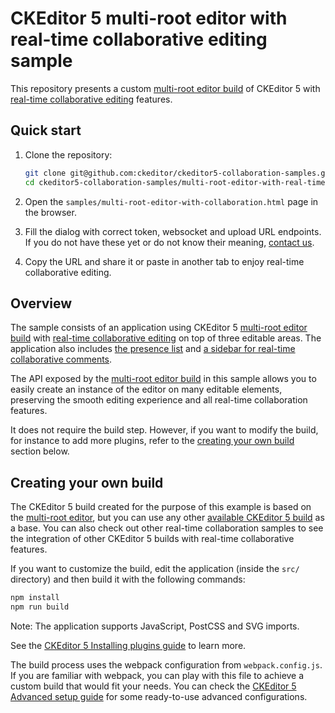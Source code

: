 # CKEditor 5 multi-root editor with real-time collaborative editing sample

This repository presents a custom [multi-root editor build](https://ckeditor.com/docs/ckeditor5/latest/examples/framework/multi-root-editor.html) of CKEditor 5 with
[real-time collaborative editing](https://ckeditor.com/docs/ckeditor5/latest/features/collaboration/real-time-collaboration/real-time-collaboration.html) features.

## Quick start

1. Clone the repository:

   ```bash
   git clone git@github.com:ckeditor/ckeditor5-collaboration-samples.git
   cd ckeditor5-collaboration-samples/multi-root-editor-with-real-time-collaboration
   ```

2. Open the `samples/multi-root-editor-with-collaboration.html` page in the browser.

3. Fill the dialog with correct token, websocket and upload URL endpoints. If you do not have these yet or do not know their meaning, [contact us](https://ckeditor.com/contact/).

4. Copy the URL and share it or paste in another tab to enjoy real-time collaborative editing.

## Overview

The sample consists of an application using CKEditor 5 [multi-root editor build](https://ckeditor.com/docs/ckeditor5/latest/examples/framework/multi-root-editor.html) with [real-time collaborative editing](https://ckeditor.com/docs/ckeditor5/latest/features/collaboration/real-time-collaboration/real-time-collaboration.html) on top of three editable areas. The application also includes [the presence list](https://ckeditor.com/docs/ckeditor5/latest/features/collaboration/real-time-collaboration/users-in-real-time-collaboration.html#users-presence-list) and [a sidebar for real-time collaborative comments](https://ckeditor.com/docs/ckeditor5/latest/features/collaboration/real-time-collaboration/real-time-collaborative-comments.html).

The API exposed by the [multi-root editor build](https://ckeditor.com/docs/ckeditor5/latest/examples/framework/multi-root-editor.html) in this sample allows you to easily create an instance of the editor on many editable elements, preserving the smooth editing experience and all real-time collaboration features.

It does not require the build step. However, if you want to modify the build, for instance to add more plugins, refer to the [creating your own build](#creating-your-own-build) section below.

## Creating your own build

The CKEditor 5 build created for the purpose of this example is based on the [multi-root editor](https://ckeditor.com/docs/ckeditor5/latest/examples/framework/multi-root-editor.html), but you can use any other [available CKEditor 5 build](https://github.com/ckeditor/ckeditor5#editors) as a base. You can also check out other real-time collaboration samples to see the integration of other CKEditor 5 builds with real-time collaborative features.

If you want to customize the build, edit the application (inside the `src/` directory) and then build it with the following commands:

```bash
npm install
npm run build
```

Note: The application supports JavaScript, PostCSS and SVG imports.

See the [CKEditor 5 Installing plugins guide](https://ckeditor.com/docs/ckeditor5/latest/builds/guides/integration/installing-plugins.html) to learn more.

The build process uses the webpack configuration from `webpack.config.js`. If you are familiar with webpack, you can play with this file to achieve a custom build that would fit your needs. You can check the [CKEditor 5 Advanced setup guide](https://ckeditor.com/docs/ckeditor5/latest/builds/guides/integration/advanced-setup.html#webpack-configuration) for some ready-to-use advanced configurations.
